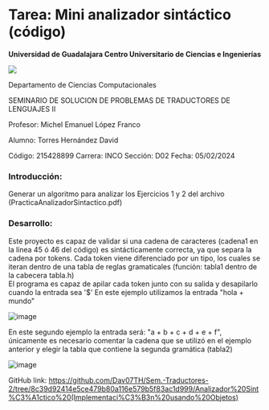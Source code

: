 # Tarea: Mini analizador sintáctico (código)


**Universidad de Guadalajara Centro Universitario de Ciencias e Ingenierías**

![](https://seeklogo.com/images/U/Universidad_de_Guadalajara-logo-E221350A81-seeklogo.com.png)

Departamento de Ciencias Computacionales

SEMINARIO DE SOLUCION DE PROBLEMAS DE TRADUCTORES DE LENGUAJES II

Profesor: Michel Emanuel López Franco

Alumno: Torres Hernández David

Código: 215428899	     	Carrera: INCO		Sección: D02		Fecha: 05/02/2024


### **Introducción:**

Generar un algoritmo para analizar los Ejercicios 1 y 2 del archivo (PracticaAnalizadorSintactico.pdf)

### **Desarrollo:**

Este proyecto es capaz de validar si una cadena de caracteres (cadena1 en la línea 45 ó 46 del código) es sintácticamente correcta, ya que separa la cadena por tokens.
Cada token viene diferenciado por un tipo, los cuales se iteran dentro de una tabla de reglas gramaticales (función: tabla1 dentro de la cabecera tabla.h) <br>
El programa es capaz de apilar cada token junto con su salida y desapilarlo cuando la entrada sea '$'
En este ejemplo utilizamos la entrada "hola + mundo"

![image](https://user-images.githubusercontent.com/80979314/187588035-829b1b9f-2636-4a8a-b3a2-33169828ad41.png)

En este segundo ejemplo la entrada será: "a + b + c + d + e + f", únicamente es necesario comentar la cadena que se utilizó en el ejemplo anterior y elegir la tabla que contiene la segunda gramática (tabla2)

![image](https://user-images.githubusercontent.com/80979314/187588375-62b0c8ea-5c39-4e4a-9faf-adfd723fb984.png)


GitHub link: https://github.com/Dav07TH/Sem.-Traductores-2/tree/8c39d92414e5ce479b80a116e579b5f83ac1d999/Analizador%20Sint%C3%A1ctico%20(Implementaci%C3%B3n%20usando%20Objetos)
